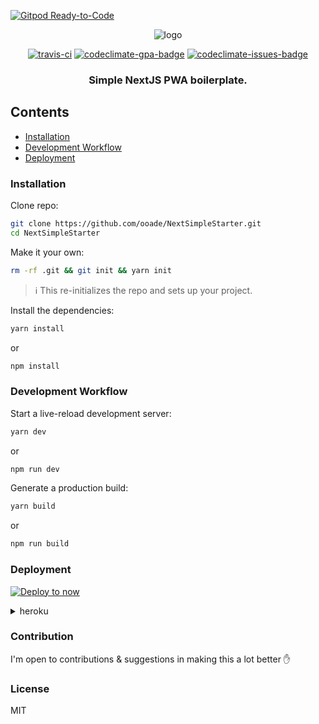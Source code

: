 [![Gitpod Ready-to-Code](https://img.shields.io/badge/Gitpod-Ready--to--Code-blue?logo=gitpod)](https://gitpod.io/#https://github.com/ooade/NextSimpleStarter) 

<p align="center">
<img src="logo.png" alt="logo"/>
<p align="center"><a href="https://travis-ci.org/ooade/NextSimpleStarter"><img src="https://travis-ci.org/ooade/NextSimpleStarter.svg?branch=master" alt="travis-ci"/></a> <a href="https://codeclimate.com/github/ooade/NextSimpleStarter/badges"><img src="https://codeclimate.com/github/ooade/NextSimpleStarter/badges/gpa.svg" alt="codeclimate-gpa-badge"/></a> <a href="https://codeclimate.com/github/ooade/NextSimpleStarter"><img src="https://codeclimate.com/github/ooade/NextSimpleStarter/badges/issue_count.svg" alt="codeclimate-issues-badge"/></a><br/>
<h3 align="center">Simple NextJS PWA boilerplate.</h3></p>
</p>

## Contents

- [Installation](#installation)
- [Development Workflow](#development-workflow)
- [Deployment](#deployment)

### Installation
Clone repo: 
```sh
git clone https://github.com/ooade/NextSimpleStarter.git
cd NextSimpleStarter
```

Make it your own:
```sh
rm -rf .git && git init && yarn init
```
> :information_source: This re-initializes the repo and sets up your project.

Install the dependencies:
```sh
yarn install
```
or
```sh
npm install
```

### Development Workflow
Start a live-reload development server:
```sh
yarn dev
```
or
```sh
npm run dev
```

Generate a production build:
```sh
yarn build
```
or
```sh
npm run build
```
### Deployment
[![Deploy to now](https://deploy.now.sh/static/button.svg)](https://deploy.now.sh/?repo=https://github.com/ooade/NextSimpleStarter)

<details>
	<summary>heroku</summary>
	Just follow <a href="https://github.com/mars/heroku-nextjs">Mars's Guide</a> and you're good to go :clap:
</details>

### Contribution
I'm open to contributions & suggestions in making this a lot better :hand:

### License
MIT
